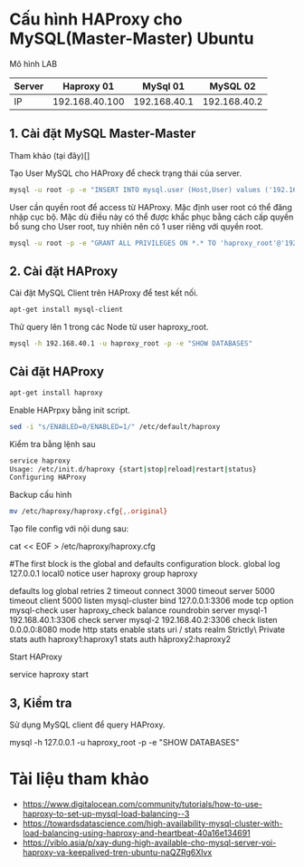 # Cấu hình HAProxy cho MySQL(Master-Master) Ubuntu

Mô hình LAB

|Server|Haproxy 01|MySql 01|MySQL 02|
|------|----------|--------|--------|
|IP|192.168.40.100|192.168.40.1|192.168.40.2|

## 1. Cài đặt MySQL Master-Master
Tham khảo (tại đây)[]

Tạo User MySQL cho HAProxy để check trạng thái của server.
```sh
mysql -u root -p -e "INSERT INTO mysql.user (Host,User) values ('192.168.40.100','haproxy_check'); FLUSH PRIVILEGES;"
```
User cần quyền root để access từ HAProxy. Mặc định user root có thể đăng nhập cục bộ. Mặc dù điều này có thể được khắc phục bằng cách cấp quyền bổ sung cho User root, tuy nhiên nên có 1 user riêng với quyền root.
```sh
mysql -u root -p -e "GRANT ALL PRIVILEGES ON *.* TO 'haproxy_root'@'192.168.40.100' IDENTIFIED BY '123123' WITH GRANT OPTION; FLUSH PRIVILEGES"
```

## 2. Cài đặt HAProxy

Cài đặt MySQL Client trên HAProxy để test kết nối.
```sh
apt-get install mysql-client
```
Thử query lên 1 trong các Node từ user haproxy_root.
```sh
mysql -h 192.168.40.1 -u haproxy_root -p -e "SHOW DATABASES"
```
## Cài đặt HAProxy
```sh
apt-get install haproxy
```
Enable HAPrpxy bằng init script.
```sh
sed -i "s/ENABLED=0/ENABLED=1/" /etc/default/haproxy
```
Kiểm tra bằng lệnh sau
```sh
service haproxy
Usage: /etc/init.d/haproxy {start|stop|reload|restart|status}
Configuring HAProxy
```
Backup cấu hình
```sh
mv /etc/haproxy/haproxy.cfg{,.original}
```
Tạo file config với nội dung sau:

cat << EOF > /etc/haproxy/haproxy.cfg

#The first block is the global and defaults configuration block.
global
    log 127.0.0.1 local0 notice
    user haproxy
    group haproxy

defaults
    log global
    retries 2
    timeout connect 3000
    timeout server 5000
    timeout client 5000
listen mysql-cluster
    bind 127.0.0.1:3306
    mode tcp
    option mysql-check user haproxy_check
    balance roundrobin
    server mysql-1 192.168.40.1:3306 check
    server mysql-2 192.168.40.2:3306 check
listen 0.0.0.0:8080
    mode http
    stats enable
    stats uri /
    stats realm Strictly\ Private
    stats auth haproxy1:haproxy1
    stats auth hâproxy2:haproxy2


Start HAProxy

service haproxy start

## 3, Kiểm tra

Sử dụng MySQL client để query HAProxy.

mysql -h 127.0.0.1 -u haproxy_root -p -e "SHOW DATABASES"

# Tài liệu tham khảo
- https://www.digitalocean.com/community/tutorials/how-to-use-haproxy-to-set-up-mysql-load-balancing--3
- https://towardsdatascience.com/high-availability-mysql-cluster-with-load-balancing-using-haproxy-and-heartbeat-40a16e134691
- https://viblo.asia/p/xay-dung-high-available-cho-mysql-server-voi-haproxy-va-keepalived-tren-ubuntu-naQZRg6Xlvx
